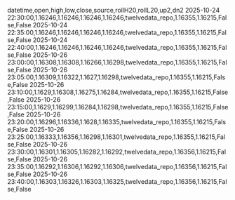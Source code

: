 datetime,open,high,low,close,source,rollH20,rollL20,up2,dn2
2025-10-24 22:30:00,1.16246,1.16246,1.16246,1.16246,twelvedata_repo,1.16355,1.16215,False,False
2025-10-24 22:35:00,1.16246,1.16246,1.16246,1.16246,twelvedata_repo,1.16355,1.16215,False,False
2025-10-24 22:40:00,1.16246,1.16246,1.16246,1.16246,twelvedata_repo,1.16355,1.16215,False,False
2025-10-26 23:00:00,1.16308,1.16308,1.16266,1.16298,twelvedata_repo,1.16355,1.16215,False,False
2025-10-26 23:05:00,1.16309,1.16322,1.1627,1.16298,twelvedata_repo,1.16355,1.16215,False,False
2025-10-26 23:10:00,1.1629,1.16308,1.16275,1.16284,twelvedata_repo,1.16355,1.16215,False,False
2025-10-26 23:15:00,1.1629,1.16299,1.16284,1.16298,twelvedata_repo,1.16355,1.16215,False,False
2025-10-26 23:20:00,1.16296,1.16336,1.1628,1.16335,twelvedata_repo,1.16355,1.16215,False,False
2025-10-26 23:25:00,1.16333,1.16356,1.16298,1.16301,twelvedata_repo,1.16355,1.16215,False,False
2025-10-26 23:30:00,1.16301,1.16305,1.16282,1.16292,twelvedata_repo,1.16356,1.16215,False,False
2025-10-26 23:35:00,1.16292,1.16306,1.16292,1.16306,twelvedata_repo,1.16356,1.16215,False,False
2025-10-26 23:40:00,1.16303,1.16326,1.16303,1.16325,twelvedata_repo,1.16356,1.16215,False,False
